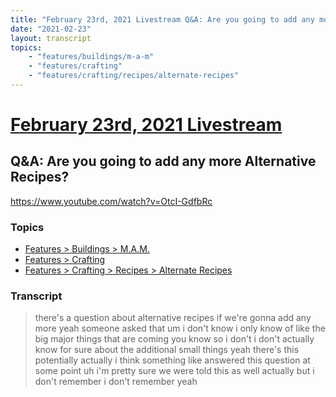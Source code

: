 ```yaml
---
title: "February 23rd, 2021 Livestream Q&A: Are you going to add any more Alternative Recipes?"
date: "2021-02-23"
layout: transcript
topics:
    - "features/buildings/m-a-m"
    - "features/crafting"
    - "features/crafting/recipes/alternate-recipes"
---
```

# [February 23rd, 2021 Livestream](../2021-02-23.md)
## Q&A: Are you going to add any more Alternative Recipes?
https://www.youtube.com/watch?v=OtcI-GdfbRc

### Topics
* [Features > Buildings > M.A.M.](../topics/features/buildings/m-a-m.md)
* [Features > Crafting](../topics/features/crafting.md)
* [Features > Crafting > Recipes > Alternate Recipes](../topics/features/crafting/recipes/alternate-recipes.md)

### Transcript

> there's a question about alternative recipes if we're gonna add any more yeah someone asked that um i don't know i only know of like the big major things that are coming you know so i don't i don't actually know for sure about the additional small things yeah there's this potentially actually i think something like answered this question at some point uh i'm pretty sure we were told this as well actually but i don't remember i don't remember yeah
